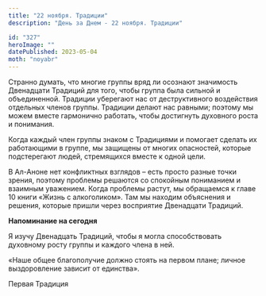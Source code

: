 ```yaml
---
title: "22 ноября. Традиции"
description: "День за Днем - 22 ноября. Традиции"

id: "327"
heroImage: ""
datePublished: 2023-05-04
moth: "noyabr"
---
```


Странно думать, что многие группы вряд ли осознают значимость Двенадцати
Традиций для того, чтобы группа была сильной и объединенной. Традиции
уберегают нас от деструктивного воздействия отдельных членов группы. Традиции
делают нас равными; поэтому мы можем вместе гармонично работать, чтобы
достигнуть духовного роста и понимания.

Когда каждый член группы знаком с Традициями и помогает сделать их работающими
в группе, мы защищены от многих опасностей, которые подстерегают людей,
стремящихся вместе к одной цели.

В Ал-Аноне нет конфликтных взглядов – есть просто разные точки зрения, поэтому
проблемы решаются со спокойным пониманием и взаимным уважением. Когда проблемы
растут, мы обращаемся к главе 10 книги «Жизнь с алкоголиком». Там мы находим
объяснения и решения, которые пришли через восприятие Двенадцати Традиций.

**Напоминание на сегодня**

Я изучу Двенадцать Традиций, чтобы я могла способствовать духовному росту
группы и каждого члена в ней.

«Наше общее благополучие должно стоять на первом плане; личное выздоровление
зависит от единства».

Первая Традиция
